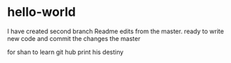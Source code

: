 # hello-world


I have created second branch Readme edits from the master. ready to write new code and commit the changes the master

for shan to learn git hub
print his destiny
